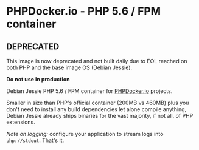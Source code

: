 PHPDocker.io - PHP 5.6 / FPM container
======================================

## DEPRECATED

This image is now deprecated and not built daily due to EOL reached on both PHP and the
base image OS (Debian Jessie).

**Do not use in production**

Debian Jessie PHP 5.6 / FPM container for [PHPDocker.io](http://phpdocker.io) projects.

Smaller in size than PHP's official container (200MB vs 460MB) plus you don't need to install any build dependencies let alone compile anything, Debian Jessie already ships binaries for the vast majority, if not all, of PHP extensions.

*Note on logging:* configure your application to stream logs into `php://stdout`. That's it.
